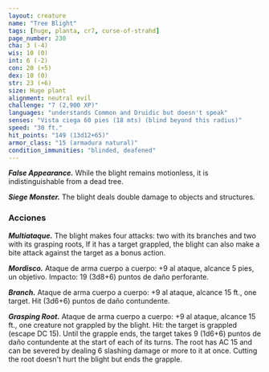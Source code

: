 ```yaml
---
layout: creature
name: "Tree Blight"
tags: [huge, planta, cr7, curse-of-strahd]
page_number: 230
cha: 3 (-4)
wis: 10 (0)
int: 6 (-2)
con: 20 (+5)
dex: 10 (0)
str: 23 (+6)
size: Huge plant
alignment: neutral evil
challenge: "7 (2,900 XP)"
languages: "understands Common and Druidic but doesn't speak"
senses: "Vista ciega 60 pies (18 mts) (blind beyond this radius)"
speed: "30 ft."
hit_points: "149 (13d12+65)"
armor_class: "15 (armadura natural)"
condition_immunities: "blinded, deafened"
---
```


***False Appearance.*** While the blight remains motionless, it is indistinguishable from a dead tree.

***Siege Monster.*** The blight deals double damage to objects and structures.

### Acciones

***Multiataque.*** The blight makes four attacks: two with its branches and two with its grasping roots, If it has a target grappled, the blight can also make a bite attack against the target as a bonus action.

***Mordisco.*** Ataque de arma cuerpo a cuerpo: +9 al ataque, alcance 5 pies, un objetivo. Impacto: 19 (3d8+6) puntos de daño perforante.

***Branch.*** Ataque de arma cuerpo a cuerpo: +9 al ataque, alcance 15 ft., one target. Hit (3d6+6) puntos de daño contundente.

***Grasping Root.*** Ataque de arma cuerpo a cuerpo: +9 al ataque, alcance 15 ft., one creature not grappled by the blight. Hit: the target is grappled (escape DC 15). Until the grapple ends, the target takes 9 (1d6+6) puntos de daño contundente at the start of each of its turns. The root has AC 15 and can be severed by dealing 6 slashing damage or more to it at once. Cutting the root doesn't hurt the blight but ends the grapple.